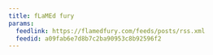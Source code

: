 ```yaml
---
title: fLaMEd fury
params:
  feedlink: https://flamedfury.com/feeds/posts/rss.xml
  feedid: a09fab6e7d8b7c2ba90953c8b92596f2
---
```

